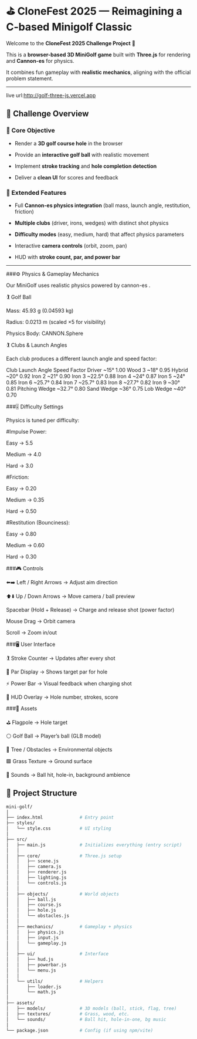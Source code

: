 # ⛳ CloneFest 2025 — Reimagining a C-based Minigolf Classic

Welcome to the **CloneFest 2025 Challenge Project** 🎉  

This is a **browser-based 3D MiniGolf game** built with **Three.js** for rendering and **Cannon-es** for physics.  

It combines fun gameplay with **realistic mechanics**, aligning with the official problem statement.

---
live url:http://golf-three-js.vercel.app
## 🏁 Challenge Overview

### 🎯 Core Objective


- Render a **3D golf course hole** in the browser  

- Provide an **interactive golf ball** with realistic movement 

- Implement **stroke tracking** and **hole completion detection**  

- Deliver a **clean UI** for scores and feedback  


### 🚀 Extended Features


- Full **Cannon-es physics integration** (ball mass, launch angle, restitution, friction)  

- **Multiple clubs** (driver, irons, wedges) with distinct shot physics  

- **Difficulty modes** (easy, medium, hard) that affect physics parameters  

- Interactive **camera controls** (orbit, zoom, pan)  

- HUD with **stroke count, par, and power bar**  

---


###⚙️ Physics & Gameplay Mechanics

Our MiniGolf uses realistic physics powered by cannon-es
.

🏌️ Golf Ball

Mass: 45.93 g (0.04593 kg)

Radius: 0.0213 m (scaled ×5 for visibility)

Physics Body: CANNON.Sphere

🏌️ Clubs & Launch Angles

Each club produces a different launch angle and speed factor:

Club	Launch Angle	 Speed Factor
Driver	~15°	         1.00
Wood 3	~18°	         0.95
Hybrid	~20°	         0.92
Iron 2	~21°           0.90
Iron 3	~22.5°	       0.88
Iron 4	~24°           0.87
Iron 5	~24°	         0.85
Iron 6	~25.7°	       0.84
Iron 7	~25.7°	       0.83
Iron 8	~27.7°	       0.82
Iron 9	~30°	         0.81
Pitching Wedge ~32.7°	 0.80
Sand Wedge	~36°	     0.75
Lob Wedge	~40°	       0.70


###🎚️ Difficulty Settings

Physics is tuned per difficulty:

#Impulse Power:

Easy → 5.5

Medium → 4.0

Hard → 3.0

#Friction:

Easy → 0.20

Medium → 0.35

Hard → 0.50

#Restitution (Bounciness):

Easy → 0.80

Medium → 0.60

Hard → 0.30

###🎮 Controls

⬅️➡️ Left / Right Arrows → Adjust aim direction

⬆️⬇️ Up / Down Arrows → Move camera / ball preview

Spacebar (Hold + Release) → Charge and release shot (power factor)

Mouse Drag → Orbit camera

Scroll → Zoom in/out

###🖥️ User Interface

🏌️ Stroke Counter → Updates after every shot

🎯 Par Display → Shows target par for hole

⚡ Power Bar → Visual feedback when charging shot

📍 HUD Overlay → Hole number, strokes, score


###📸 Assets

⛳ Flagpole → Hole target

⚪ Golf Ball → Player’s ball (GLB model)

🌳 Tree / Obstacles → Environmental objects

🟩 Grass Texture → Ground surface

🎵 Sounds → Ball hit, hole-in, background ambience


## 📂 Project Structure

```bash
mini-golf/
│
├── index.html              # Entry point
├── styles/
│   └── style.css           # UI styling
│
├── src/
│   ├── main.js             # Initializes everything (entry script)
│   │
│   ├── core/               # Three.js setup
│   │   ├── scene.js
│   │   ├── camera.js
│   │   ├── renderer.js
│   │   ├── lighting.js
│   │   └── controls.js
│   │
│   ├── objects/            # World objects
│   │   ├── ball.js
│   │   ├── course.js
│   │   ├── hole.js
│   │   └── obstacles.js
│   │
│   ├── mechanics/          # Gameplay + physics
│   │   ├── physics.js
│   │   ├── input.js
│   │   └── gameplay.js
│   │
│   ├── ui/                 # Interface
│   │   ├── hud.js
│   │   ├── powerbar.js
│   │   └── menu.js
│   │
│   └── utils/              # Helpers
│       ├── loader.js
│       └── math.js
│
├── assets/
│   ├── models/             # 3D models (ball, stick, flag, tree)
│   ├── textures/           # Grass, wood, etc.
│   └── sounds/             # Ball hit, hole-in-one, bg music
│
└── package.json            # Config (if using npm/vite)
